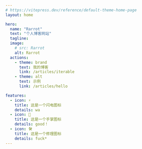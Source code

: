 ```yaml
---
# https://vitepress.dev/reference/default-theme-home-page
layout: home

hero:
  name: "Rarrot"
  text: "个人博客网站"
  tagline: 
  image:
    # src: Rarrot
    alt: Rarrot
  actions:
    - theme: brand
      text: 我的博客
      link: /articles/iterable
    - theme: alt
      text: 示例
      link: /articles/hello

features:
  - icon: ⚡️
    title: 这是一个闪电图标
    details: wa
  - icon: 🖖
    title: 这是一个手掌图标
    details: good！
  - icon: 🛠️
    title: 这是一个修理图标
    details: fuck*
---
```


<!-- <homeBackground /> -->



